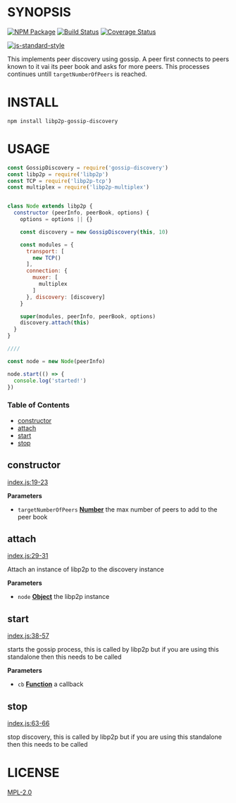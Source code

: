 # SYNOPSIS 

[![NPM Package](https://img.shields.io/npm/v/libp2p-gossip-discovery.svg?style=flat-square)](https://www.npmjs.org/package/libp2p-gossip-discovery)
[![Build Status](https://img.shields.io/travis/dfinity/js-libp2p-gossip-discovery.svg?branch=master&style=flat-square)](https://travis-ci.org/dfinity/js-libp2p-gossip-discovery)
[![Coverage Status](https://img.shields.io/coveralls/dfinity/js-libp2p-gossip-discovery.svg?style=flat-square)](https://coveralls.io/r/dfinity/js-libp2p-gossip-discovery)

[![js-standard-style](https://cdn.rawgit.com/feross/standard/master/badge.svg)](https://github.com/feross/standard)  

This implements peer discovery using gossip. A peer first connects to peers
known to it vai its peer book and asks for more peers. This processes continues
untill `targetNumberOfPeers` is reached.

# INSTALL
`npm install libp2p-gossip-discovery`

# USAGE

```javascript
const GossipDiscovery = require('gossip-discovery')
const libp2p = require('libp2p')
const TCP = require('libp2p-tcp')
const multiplex = require('libp2p-multiplex')


class Node extends libp2p {
  constructor (peerInfo, peerBook, options) {
    options = options || {}

    const discovery = new GossipDiscovery(this, 10)

    const modules = {
      transport: [
        new TCP()
      ],
      connection: {
        muxer: [
          multiplex
        ]
      }, discovery: [discovery]
    }

    super(modules, peerInfo, peerBook, options)
    discovery.attach(this)
  }
}

////

const node = new Node(peerInfo)

node.start(() => {
  console.log('started!')
})

```

### Table of Contents

-   [constructor](#constructor)
-   [attach](#attach)
-   [start](#start)
-   [stop](#stop)

## constructor

[index.js:19-23](https://github.com/wanderer/js-libp2p-peer-gossip/blob/d89bcf8279cb3f62eb9937a4b46c76317ff07d43/index.js#L19-L23 "Source code on GitHub")

**Parameters**

-   `targetNumberOfPeers` **[Number](https://developer.mozilla.org/en-US/docs/Web/JavaScript/Reference/Global_Objects/Number)** the max number of peers to add to the peer book

## attach

[index.js:29-31](https://github.com/wanderer/js-libp2p-peer-gossip/blob/d89bcf8279cb3f62eb9937a4b46c76317ff07d43/index.js#L29-L31 "Source code on GitHub")

Attach an instance of libp2p to the discovery instance

**Parameters**

-   `node` **[Object](https://developer.mozilla.org/en-US/docs/Web/JavaScript/Reference/Global_Objects/Object)** the libp2p instance

## start

[index.js:38-57](https://github.com/wanderer/js-libp2p-peer-gossip/blob/d89bcf8279cb3f62eb9937a4b46c76317ff07d43/index.js#L38-L57 "Source code on GitHub")

starts the gossip process, this is called by libp2p but if you are using
this standalone then this needs to be called

**Parameters**

-   `cb` **[Function](https://developer.mozilla.org/en-US/docs/Web/JavaScript/Reference/Statements/function)** a callback

## stop

[index.js:63-66](https://github.com/wanderer/js-libp2p-peer-gossip/blob/d89bcf8279cb3f62eb9937a4b46c76317ff07d43/index.js#L63-L66 "Source code on GitHub")

stop discovery, this is called by libp2p but if you are using
this standalone then this needs to be called

# LICENSE
[MPL-2.0][LICENSE]

[LICENSE]: https://tldrlegal.com/license/mozilla-public-license-2.0-(mpl-2)
